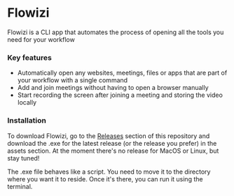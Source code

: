 # Flowizi

Flowizi is a CLI app that automates the process of opening all the tools you need for your workflow

### Key features

- Automatically open any websites, meetings, files or apps that are part of your workflow with a single command
- Add and join meetings without having to open a browser manually
- Start recording the screen after joining a meeting and storing the video locally

### Installation

To download Flowizi, go to the [Releases](https://github.com/jeangiraldoo/flowizi/releases) section of this repository and download the .exe for the latest release (or the release you prefer) in the assets section. At the moment there's no release for MacOS or Linux, but stay tuned!

The .exe file behaves like a script. You need to move it to the directory where you want it to reside. Once it's there, you can run it using the terminal.
